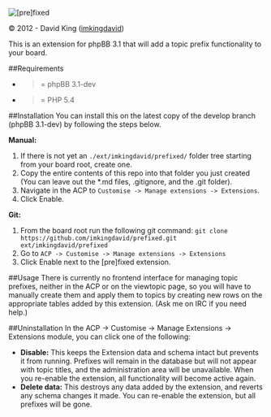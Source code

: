 ![[pre]fixed](http://www.thedavidking.com/mods/prefixed/prefixed_logo_small.png "[pre]fixed")

© 2012 - David King ([imkingdavid](http://www.thedavidking.com))

This is an extension for phpBB 3.1 that will add a topic prefix functionality to your board.

##Requirements
- >= phpBB 3.1-dev
- >= PHP 5.4

##Installation
You can install this on the latest copy of the develop branch (phpBB 3.1-dev) by following the steps below.

**Manual:**

1. If there is not yet an `./ext/imkingdavid/prefixed/` folder tree starting from your board root, create one.
2. Copy the entire contents of this repo into that folder you just created (You can leave out the *.md files, .gitignore, and the .git folder).
3. Navigate in the ACP to `Customise -> Manage extensions -> Extensions`.
4. Click Enable.

**Git:**

1. From the board root run the following git command:
`git clone https://github.com/imkingdavid/prefixed.git ext/imkingdavid/prefixed`
2. Go to `ACP -> Customise -> Manage extensions -> Extensions`
3. Click Enable next to the [pre]fixed extension.

##Usage
There is currently no frontend interface for managing topic prefixes, neither in the ACP or on the viewtopic page, so you will have to manually create them and apply them to topics by creating new rows on the appropriate tables added by this extension. (Ask me on IRC if you need help.)

##Uninstallation
In the ACP -> Customise -> Manage Extensions -> Extensions module, you can click one of the following:
- **Disable:** This keeps the Extension data and schema intact but prevents it from running. Prefixes will remain in the database but will not appear with topic titles, and the administration area will be unavailable. When you re-enable the extension, all functionality will become active again.
- **Delete data:** This destroys any data added by the extension, and reverts any schema changes it made. You can re-enable the extension, but all prefixes will be gone.
